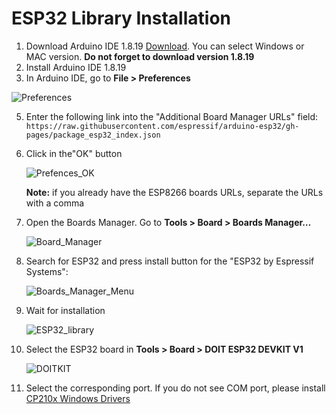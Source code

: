 # ESP32 Library Installation

1. Download Arduino IDE 1.8.19 [Download](https://www.arduino.cc/en/software). You can select Windows or MAC version. **Do not forget to download version 1.8.19**
2. Install Arduino IDE 1.8.19
3. In Arduino IDE, go to **File > Preferences**
   
  ![Preferences](https://github.com/AtoanyTec/IoT-TEC-UDD/assets/73314754/ae1dc392-47d9-4d36-a13e-5255427e6edf)
  
5. Enter the following link into the "Additional Board Manager URLs" field:
   `https://raw.githubusercontent.com/espressif/arduino-esp32/gh-pages/package_esp32_index.json`
7. Click in the"OK" button
   
   ![Prefences_OK](https://github.com/AtoanyTec/IoT-TEC-UDD/assets/73314754/f9087574-3a60-44d1-8e9b-72d1ed5004c4)

   **Note:** if you already have the ESP8266 boards URLs, separate the URLs with a comma
   
9. Open the Boards Manager. Go to **Tools > Board > Boards Manager…**
    
    ![Board_Manager](https://github.com/AtoanyTec/IoT-TEC-UDD/assets/73314754/87d2498d-ceb2-4fbf-9117-37c4b5094fe1)

11. Search for ESP32 and press install button for the "ESP32 by Espressif Systems":
    
    ![Boards_Manager_Menu](https://github.com/AtoanyTec/IoT-TEC-UDD/assets/73314754/b3d5923c-4969-475c-b9ae-bab0bf82ce52)
    
13. Wait for installation
    
    ![ESP32_library](https://github.com/AtoanyTec/IoT-TEC-UDD/assets/73314754/f37879bb-2da1-4598-a1e0-05024ee1bbe7)
    
15. Select the ESP32 board in **Tools > Board >  DOIT ESP32 DEVKIT V1**
    
    ![DOITKIT](https://github.com/AtoanyTec/IoT-TEC-UDD/assets/73314754/967f2be6-e96e-4099-870c-45cd3d194004)
    
17. Select the corresponding port. If you do not see COM port, please install [CP210x Windows Drivers](https://www.silabs.com/developers/usb-to-uart-bridge-vcp-drivers?tab=downloads)











